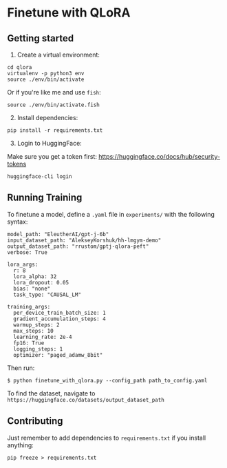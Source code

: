 # Finetune with QLoRA

## Getting started

1. Create a virtual environment:

```
cd qlora
virtualenv -p python3 env
source ./env/bin/activate
```

Or if you're like me and use `fish`:

```
source ./env/bin/activate.fish
```

2. Install dependencies:

```
pip install -r requirements.txt
```

3. Login to HuggingFace:

Make sure you get a token first: <https://huggingface.co/docs/hub/security-tokens>

```
huggingface-cli login
```

## Running Training

To finetune a model, define a `.yaml` file in `experiments/` with the following syntax:

```
model_path: "EleutherAI/gpt-j-6b"
input_dataset_path: "AlekseyKorshuk/hh-lmgym-demo"
output_dataset_path: "rrustom/gptj-qlora-peft"
verbose: True

lora_args:
  r: 8
  lora_alpha: 32
  lora_dropout: 0.05
  bias: "none"
  task_type: "CAUSAL_LM"

training_args:
  per_device_train_batch_size: 1
  gradient_accumulation_steps: 4
  warmup_steps: 2
  max_steps: 10
  learning_rate: 2e-4
  fp16: True
  logging_steps: 1
  optimizer: "paged_adamw_8bit"
```

Then run:

```
$ python finetune_with_qlora.py --config_path path_to_config.yaml
```

To find the dataset, navigate to `https://huggingface.co/datasets/output_dataset_path`


## Contributing

Just remember to add dependencies to `requirements.txt` if you install anything:

```
pip freeze > requirements.txt
```

